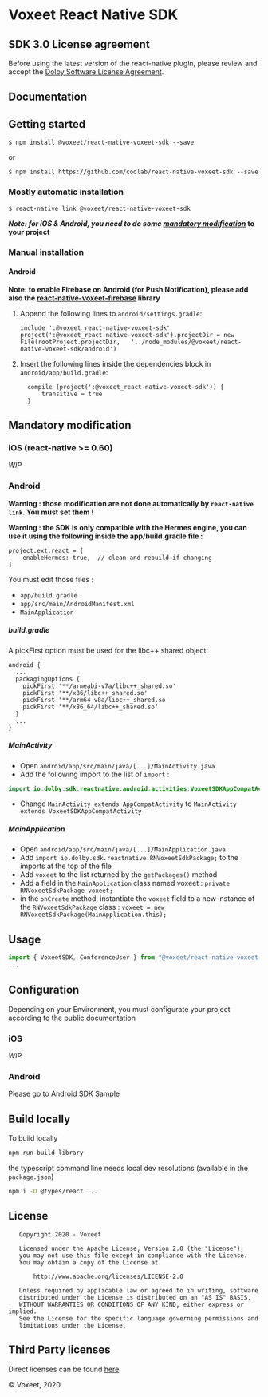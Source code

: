 # Voxeet React Native SDK


## SDK 3.0 License agreement

Before using the latest version of the react-native plugin, please review and accept the [Dolby Software License Agreement](https://github.com/voxeet/voxeet-sdk-android/blob/main/LICENSE).

## Documentation

## Getting started

`$ npm install @voxeet/react-native-voxeet-sdk --save`

or 

`$ npm install https://github.com/codlab/react-native-voxeet-sdk --save`

### Mostly automatic installation

`$ react-native link @voxeet/react-native-voxeet-sdk`

**_Note: for iOS & Android, you need to do some [mandatory modification](https://github.com/voxeet/voxeet-uxkit-sdk#mandatory-modification)_ to your project**

### Manual installation

#### Android

**Note: to enable Firebase on Android (for Push Notification), please add also the [react-native-voxeet-firebase](https://github.com/voxeet/react-native-voxeet-firebase) library**

1. Append the following lines to `android/settings.gradle`:
  	```
  	include ':@voxeet_react-native-voxeet-sdk'
  	project(':@voxeet_react-native-voxeet-sdk').projectDir = new File(rootProject.projectDir, 	'../node_modules/@voxeet/react-native-voxeet-sdk/android')
  	```

2. Insert the following lines inside the dependencies block in `android/app/build.gradle`:
  	```
      compile (project(':@voxeet_react-native-voxeet-sdk')) {
          transitive = true
      }
  	```

## Mandatory modification

### iOS (react-native >= 0.60)

_WIP_

### Android

**Warning : those modification are not done automatically by `react-native link`. You must set them !**

**Warning : the SDK is only compatible with the Hermes engine, you can use it using the following inside the app/build.gradle file :**

```
project.ext.react = [
    enableHermes: true,  // clean and rebuild if changing
]
```

You must edit those files :
- `app/build.gradle`
- `app/src/main/AndroidManifest.xml`
- `MainApplication`

##### build.gradle

A pickFirst option must be used for the libc++ shared object:

```
android {
  ...
  packagingOptions {
    pickFirst '**/armeabi-v7a/libc++_shared.so'
    pickFirst '**/x86/libc++_shared.so'
    pickFirst '**/arm64-v8a/libc++_shared.so'
    pickFirst '**/x86_64/libc++_shared.so'
  }
  ...
}
```

##### MainActivity


  - Open `android/app/src/main/java/[...]/MainActivity.java`
  - Add the following import to the list of `import` :

```java
import io.dolby.sdk.reactnative.android.activities.VoxeetSDKAppCompatActivity;
```

  - Change `MainActivity extends AppCompatActivity` to `MainActivity extends VoxeetSDKAppCompatActivity`

##### MainApplication

  - Open `android/app/src/main/java/[...]/MainApplication.java`
  - Add `import io.dolby.sdk.reactnative.RNVoxeetSdkPackage;` to the imports at the top of the file
  - Add `voxeet` to the list returned by the `getPackages()` method
  - Add a field in the `MainApplication` class named voxeet : `private RNVoxeetSdkPackage voxeet;`
  - in the `onCreate` method, instantiate the `voxeet` field to a new instance of the `RNVoxeetSdkPackage` class : `voxeet = new RNVoxeetSdkPackage(MainApplication.this);`

## Usage
```javascript
import { VoxeetSDK, ConferenceUser } from "@voxeet/react-native-voxeet-conferencekit";
...
```

## Configuration

Depending on your Environment, you must configurate your project according to the public documentation

### iOS

_WIP_

### Android

Please go to [Android SDK Sample](https://github.com/voxeet/android-sdk-sample)

## Build locally

To build locally 

```bash
npm run build-library
```

the typescript command line needs local dev resolutions (available in the `package.json`)

```bash
npm i -D @types/react ...
```

## License

```
   Copyright 2020 - Voxeet

   Licensed under the Apache License, Version 2.0 (the "License");
   you may not use this file except in compliance with the License.
   You may obtain a copy of the License at

       http://www.apache.org/licenses/LICENSE-2.0

   Unless required by applicable law or agreed to in writing, software
   distributed under the License is distributed on an "AS IS" BASIS,
   WITHOUT WARRANTIES OR CONDITIONS OF ANY KIND, either express or implied.
   See the License for the specific language governing permissions and
   limitations under the License.
```

## Third Party licenses

Direct licenses can be found [here](./LICENSES.md)

© Voxeet, 2020